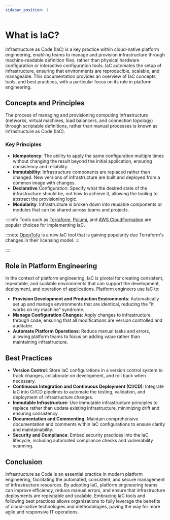 ```yaml
---
sidebar_position: 1
---
```


# What is IaC?

Infrastructure as Code (IaC) is a key practice within cloud-native platform engineering, enabling teams to manage and provision infrastructure through machine-readable definition files, rather than physical hardware configuration or interactive configuration tools. IaC automates the setup of infrastructure, ensuring that environments are reproducible, scalable, and manageable. This documentation provides an overview of IaC concepts, tools, and best practices, with a particular focus on its role in platform engineering.

## Concepts and Principles

The process of managing and provisioning computing infrastructure (networks, virtual machines, load balancers, and connection topology) through scriptable definitions, rather than manual processes is known as Infrastructure as Code (IaC).

### Key Principles

- **Idempotency**: The ability to apply the same configuration multiple times without changing the result beyond the initial application, ensuring consistency and reliability.
- **Immutability**: Infrastructure components are replaced rather than changed. New versions of infrastructure are built and deployed from a common image with changes.
- **Declarative** Configuration: Specify what the desired state of the infrastructure should be, not how to achieve it, allowing the tooling to abstract the provisioning logic.
- **Modularity**: Infrastructure is broken down into reusable components or modules that can be shared across teams and projects.

::::info
Tools such as [Terraform](https://www.terraform.io/), [Pulumi](https://www.pulumi.com/), and [AWS CloudFormation](https://aws.amazon.com/cloudformation/) are popular choices for implementing IaC.

:::note
[OpenTofu](https://opentofu.org) is a new IaC tool that is gaining popularity due Terraform's changes in their licensing model.
:::

::::

## Role in Platform Engineering

In the context of platform engineering, IaC is pivotal for creating consistent, repeatable, and scalable environments that can support the development, deployment, and operation of applications. Platform engineers use IaC to:

- **Provision Development and Production Environments**: Automatically set up and manage environments that are identical, reducing the "it works on my machine" syndrome.
- **Manage Configuration Changes**: Apply changes to infrastructure through code, ensuring that all modifications are version controlled and auditable.
- **Automate Platform Operations**: Reduce manual tasks and errors, allowing platform teams to focus on adding value rather than maintaining infrastructure.

## Best Practices

- **Version Control**: Store IaC configurations in a version control system to track changes, collaborate on development, and roll back when necessary.
- **Continuous Integration and Continuous Deployment (CI/CD)**: Integrate IaC into CI/CD pipelines to automate the testing, validation, and deployment of infrastructure changes.
- **Immutable Infrastructure**: Use immutable infrastructure principles to replace rather than update existing infrastructure, minimizing drift and ensuring consistency.
- **Documentation and Commenting**: Maintain comprehensive documentation and comments within IaC configurations to ensure clarity and maintainability.
- **Security and Compliance**: Embed security practices into the IaC lifecycle, including automated compliance checks and vulnerability scanning.

## Conclusion

Infrastructure as Code is an essential practice in modern platform engineering, facilitating the automated, consistent, and secure management of infrastructure resources. By adopting IaC, platform engineering teams can improve efficiency, reduce manual errors, and ensure that infrastructure deployments are repeatable and scalable. Embracing IaC tools and following best practices allows organizations to fully leverage the benefits of cloud-native technologies and methodologies, paving the way for more agile and responsive IT operations.